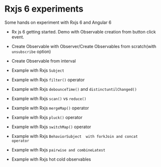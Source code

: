 # Rxjs 6 experiments
Some hands on experiment with Rxjs 6 and Angular 6

- Rx js  6 getting started. Demo with Observable creation from button click event.

- Create Observable with Observer<T>/Create Observables from scratch(with `unsubscribe` option)

- Create Observable from interval

- Example with Rxjs `Subject` 

- Example with Rxjs `filter()` operator

- Example with Rxjs `debounceTime()` and `distinctuntilChanged()`

- Example with Rxjs `scan()` vs `reduce()`

- Example with Rxjs `mergeMap()` operator

- Example with Rxjs `pluck()` operator

- Example with Rxjs `switchMap()` operator

- Example with Rxjs `BehaviorSubject  with forkJoin and concat operator` 

- Example with Rxjs `pairwise and combineLatest`

- Example with Rxjs hot cold observables